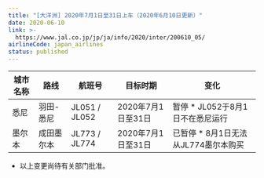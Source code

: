 ```yaml
---
title: "[大洋洲] 2020年7月1日至31日上车（2020年6月10日更新）"
date: 2020-06-10
link: >-
  https://www.jal.co.jp/jp/ja/info/2020/inter/200610_05/
airlineCode: japan_airlines
status: published
---
```

城市名称 | 路线 | 航班号 | 目标时期 | 变化  
---|---|---|---|---  
悉尼 | 羽田-悉尼 | JL051 /  JL052 | 2020年7月1日至31日 | 暂停 * JL052于8月1日不在悉尼运行  
墨尔本 | 成田墨尔本 | JL773 /  JL774 | 2020年7月1日至31日 | 已暂停 * 8月1日无法从JL774墨尔本购买  
  
* 以上变更尚待有关部门批准。
